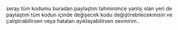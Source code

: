 seray tüm kodumu buradan paylaştım tahminimce yanlış olan yeri de paylaştım tüm kodun içinde değişecek kodu değiştirebilecekmisin ve çalıştırabilirsen veya hataları ayıklayabilirsen sevinirim..
